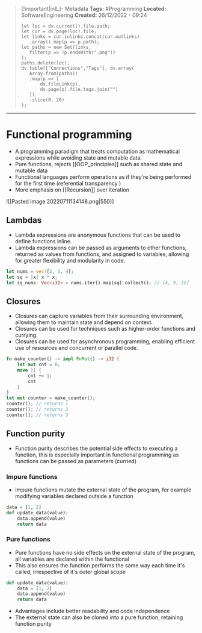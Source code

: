 > [!important|inIL]- Metadata
> **Tags:** #Programming 
> **Located:** SoftwareEngineering
> **Created:** 26/12/2022 - 09:24
> ```dataviewjs
>let loc = dv.current().file.path;
>let cur = dv.page(loc).file;
>let links = cur.inlinks.concat(cur.outlinks)
>    .array().map(p => p.path);
>let paths = new Set(links.
>    filter(p => !p.endsWith(".png"))
>);
>paths.delete(loc);
>dv.table(["Connections","Tags"], dv.array(
>    Array.from(paths))
>    .map(p => [
>        dv.fileLink(p),
>        dv.page(p).file.tags.join("")
>    ])
>    .slice(0, 20)
>);
> ```

___
# Functional programming
- A programming paradigm that treats computation as mathematical expressions while avoiding state and mutable data.
- Pure functions, rejects [[OOP_principles]] such as shared state and mutable data
- Functional languages perform operations as if they're being performed for the first time (referential transparency )
- More emphasis on [[Recursion]] over iteration

![[Pasted image 20220711134148.png|550]]


## Lambdas 
-   Lambda expressions are anonymous functions that can be used to define functions inline.
-   Lambda expressions can be passed as arguments to other functions, returned as values from functions, and assigned to variables, allowing for greater flexibility and modularity in code.
```rust
let nums = vec![2, 3, 4];
let sq = |x| x * x;
let sq_nums: Vec<i32> = nums.iter().map(sq).collect(); // [4, 9, 16] 
```

## Closures 
-   Closures can capture variables from their surrounding environment, allowing them to maintain state and depend on context.
-   Closures can be used for techniques such as higher-order functions and currying.
-   Closures can be used for asynchronous programming, enabling efficient use of resources and concurrent or parallel code.
```rust
fn make_counter() -> impl FnMut() -> i32 {
    let mut cnt = 0;
    move || {
        cnt += 1;
        cnt
    }
}
let mut counter = make_counter();
counter(); // returns 1
counter(); // returns 2
counter(); // returns 3
```
## Function purity
- Function purity describes the potential side effects to executing a function, this is especially important in functional programming as functions can be passed as parameters (curried)
### Impure functions
- Impure functions mutate the external state of the program, for example modifying variables declared outside a function

```python
data = [1, 2]
def update_data(value):
    data.append(value)
    return data
````
### Pure functions
- Pure functions have no side effects on the external state of the program, all variables are declared within the functional 
-  This also ensures the function performs the same way each time it's called, irrespective of it's outer global scope

```python
def update_data(value):
    data = [1, 2]
    data.append(value)
    return data
````

- Advantages include better readability and code independence
- The external state can also be cloned into a pure function, retaining function purity
